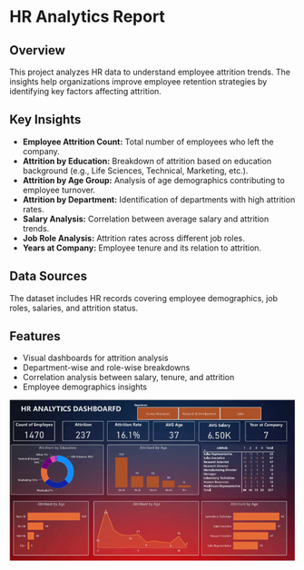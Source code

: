 # HR Analytics Report

## Overview
This project analyzes HR data to understand employee attrition trends. The insights help organizations improve employee retention strategies by identifying key factors affecting attrition.

## Key Insights
- **Employee Attrition Count:** Total number of employees who left the company.
- **Attrition by Education:** Breakdown of attrition based on education background (e.g., Life Sciences, Technical, Marketing, etc.).
- **Attrition by Age Group:** Analysis of age demographics contributing to employee turnover.
- **Attrition by Department:** Identification of departments with high attrition rates.
- **Salary Analysis:** Correlation between average salary and attrition trends.
- **Job Role Analysis:** Attrition rates across different job roles.
- **Years at Company:** Employee tenure and its relation to attrition.

## Data Sources
The dataset includes HR records covering employee demographics, job roles, salaries, and attrition status.

## Features
- Visual dashboards for attrition analysis
- Department-wise and role-wise breakdowns
- Correlation analysis between salary, tenure, and attrition
- Employee demographics insights

![Ecommerce Sales Analysis Dashboard](https://github.com/Shohanur97/Power-bi-projects-for-practice/blob/main/HR%20ANALAYS%20REPORT/HR%20ANALAYS%20REPORT.png)


